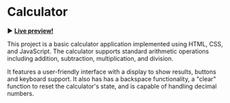 # Calculator

:arrow_forward:  **[Live preview!](https://nekosoffy.github.io/calculator/)**

This project is a basic calculator application implemented using HTML, CSS, and JavaScript. The calculator supports standard arithmetic operations including addition, subtraction, multiplication, and division.

It features a user-friendly interface with a display to show results, buttons and keyboard support. It also has has a backspace functionality, a "clear" function to reset the calculator's state, and is capable of handling decimal numbers.